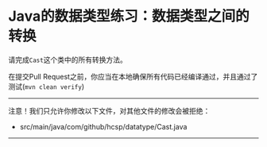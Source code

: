 # Java的数据类型练习：数据类型之间的转换

请完成`Cast`这个类中的所有转换方法。

在提交Pull Request之前，你应当在本地确保所有代码已经编译通过，并且通过了测试(`mvn clean verify`)

-----
注意！我们只允许你修改以下文件，对其他文件的修改会被拒绝：
- src/main/java/com/github/hcsp/datatype/Cast.java
-----



